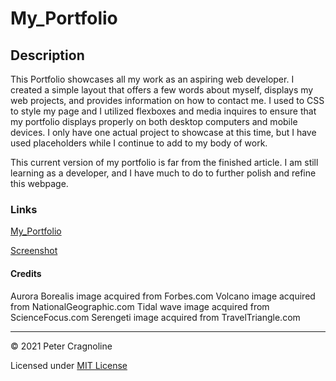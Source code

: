 # My_Portfolio

## Description

This Portfolio showcases all my work as an aspiring web developer. I created a simple layout that offers a few words about myself, displays my web projects, and provides information on how to contact me. I used to CSS to style my page and I utilized flexboxes and media inquires to ensure that my portfolio displays properly on both desktop computers and mobile devices. I only have one actual project to showcase at this time, but I have used placeholders while I continue to add to my body of work.

This current version of my portfolio is far from the finished article. I am still learning as a developer, and I have much to do to further polish and refine this webpage.

### Links

[My_Portfolio](https://pcragnol.github.io/My_Portfolio/)

[Screenshot](assets/images/screenshot.png)

#### Credits

Aurora Borealis image acquired from Forbes.com
Volcano image acquired from NationalGeographic.com
Tidal wave image acquired from ScienceFocus.com
Serengeti image acquired from TravelTriangle.com

---
© 2021 Peter Cragnoline

Licensed under [MIT License](LICENSE)